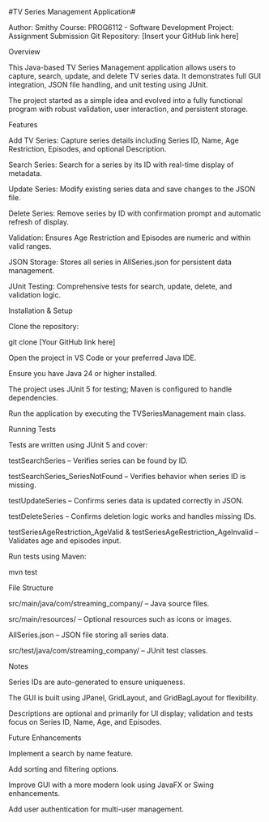 #TV Series Management Application#

Author: Smithy
Course: PROG6112 - Software Development
Project: Assignment Submission
Git Repository: [Insert your GitHub link here]

Overview

This Java-based TV Series Management application allows users to capture, search, update, and delete TV series data. It demonstrates full GUI integration, JSON file handling, and unit testing using JUnit.

The project started as a simple idea and evolved into a fully functional program with robust validation, user interaction, and persistent storage.

Features

Add TV Series: Capture series details including Series ID, Name, Age Restriction, Episodes, and optional Description.

Search Series: Search for a series by its ID with real-time display of metadata.

Update Series: Modify existing series data and save changes to the JSON file.

Delete Series: Remove series by ID with confirmation prompt and automatic refresh of display.

Validation: Ensures Age Restriction and Episodes are numeric and within valid ranges.

JSON Storage: Stores all series in AllSeries.json for persistent data management.

JUnit Testing: Comprehensive tests for search, update, delete, and validation logic.

Installation & Setup

Clone the repository:

git clone [Your GitHub link here]


Open the project in VS Code or your preferred Java IDE.

Ensure you have Java 24 or higher installed.

The project uses JUnit 5 for testing; Maven is configured to handle dependencies.

Run the application by executing the TVSeriesManagement main class.

Running Tests

Tests are written using JUnit 5 and cover:

testSearchSeries – Verifies series can be found by ID.

testSearchSeries_SeriesNotFound – Verifies behavior when series ID is missing.

testUpdateSeries – Confirms series data is updated correctly in JSON.

testDeleteSeries – Confirms deletion logic works and handles missing IDs.

testSeriesAgeRestriction_AgeValid & testSeriesAgeRestriction_AgeInvalid – Validates age and episodes input.

Run tests using Maven:

mvn test

File Structure

src/main/java/com/streaming_company/ – Java source files.

src/main/resources/ – Optional resources such as icons or images.

AllSeries.json – JSON file storing all series data.

src/test/java/com/streaming_company/ – JUnit test classes.

Notes

Series IDs are auto-generated to ensure uniqueness.

The GUI is built using JPanel, GridLayout, and GridBagLayout for flexibility.

Descriptions are optional and primarily for UI display; validation and tests focus on Series ID, Name, Age, and Episodes.

Future Enhancements

Implement a search by name feature.

Add sorting and filtering options.

Improve GUI with a more modern look using JavaFX or Swing enhancements.

Add user authentication for multi-user management.
